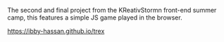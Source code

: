 The second and final project from the KReativStormn front-end summer camp, this features a simple JS game played in the browser.

https://ibby-hassan.github.io/trex

